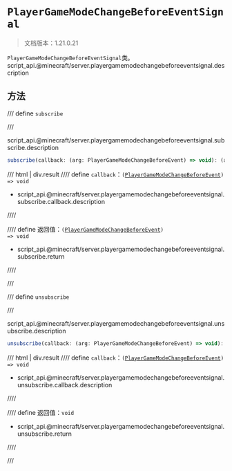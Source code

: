 # `PlayerGameModeChangeBeforeEventSignal`

> 文档版本：1.21.0.21

`PlayerGameModeChangeBeforeEventSignal`类。script_api.@minecraft/server.playergamemodechangebeforeeventsignal.description

## 方法

/// define
`subscribe`


///

script_api.@minecraft/server.playergamemodechangebeforeeventsignal.subscribe.description

```js
subscribe(callback: (arg: PlayerGameModeChangeBeforeEvent) => void): (arg: PlayerGameModeChangeBeforeEvent) => void
```

/// html | div.result
//// define
`callback`：<code>(<a href="../playergamemodechangebeforeevent/">PlayerGameModeChangeBeforeEvent</a>) =&gt; void</code>

- script_api.@minecraft/server.playergamemodechangebeforeeventsignal.subscribe.callback.description


////

//// define
返回值：<code>(<a href="../playergamemodechangebeforeevent/">PlayerGameModeChangeBeforeEvent</a>) =&gt; void</code>

- script_api.@minecraft/server.playergamemodechangebeforeeventsignal.subscribe.return


////

///


/// define
`unsubscribe`


///

script_api.@minecraft/server.playergamemodechangebeforeeventsignal.unsubscribe.description

```js
unsubscribe(callback: (arg: PlayerGameModeChangeBeforeEvent) => void): void
```

/// html | div.result
//// define
`callback`：<code>(<a href="../playergamemodechangebeforeevent/">PlayerGameModeChangeBeforeEvent</a>) =&gt; void</code>

- script_api.@minecraft/server.playergamemodechangebeforeeventsignal.unsubscribe.callback.description


////

//// define
返回值：`void`

- script_api.@minecraft/server.playergamemodechangebeforeeventsignal.unsubscribe.return


////

///

